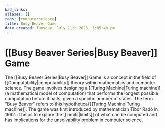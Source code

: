 ```yaml
---
bad_links: 
aliases: []
tags: [computerscience]
title: Busy Beaver Game
date created: Tuesday, July 11th 2023, 1:05:40 pm
---
```

# [[Busy Beaver Series|Busy Beaver]] Game

The [[Busy Beaver Series|Busy Beaver]] Game is a concept in the field of [[Computability|computability]] theory within mathematics and computer science. The game involves designing a [[Turing Machine|Turing machine]] (a mathematical model of computation) that performs the longest possible computation before it halts, given a specific number of states. The term "Busy Beaver" refers to this hypothetical [[Turing Machine|Turing machine]]. The game was first introduced by mathematician Tibor Radó in 1962. It helps to explore the [[Limits|limits]] of what can be computed and has implications for the unsolvability problem in computer science.
